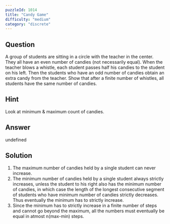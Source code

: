 ```yaml
---
puzzleId: 1014
title: "Candy Game"
difficulty: "medium"
category: "discrete"
---
```


## Question
A group of students are sitting in a circle with the teacher in the center. They all have an even number of candies (not necessarily equal). When the teacher blows a whistle, each student passes half his candies to the student on his left. Then the students who have an odd number of candies obtain an extra candy from the teacher. Show that after a finite number of whistles, all students have the same number of candies.

## Hint
Look at minimum & maximum count of candies.

## Answer
undefined

## Solution
1. The maximum number of candies held by a single student can never increase.
2. The minimum number of candies held by a single student always strictly increases, unless the student to his right also has the minimum number of candies, in which case the length of the longest consecutive segment of students who have minimum number of candies strictly decreases. Thus eventually the minimum has to strictly increase.
3. Since the minimum has to strictly increase in a finite number of steps and cannot go beyond the maximum, all the numbers must eventually be equal in atmost n(max-min) steps.
